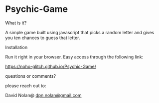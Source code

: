 # Psychic-Game

What is it?

A simple game built using javascript that picks a random letter and gives you ten chances 
to guess that letter.

Installation

Run it right in your browser.  Easy access through the following link:

https://noho-glitch.github.io/Psychic-Game/

questions or comments?

please reach out to:

David Nolan@
dpn.nolan@gmail.com